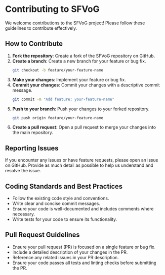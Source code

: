 # Contributing to SFVoG

We welcome contributions to the SFVoG project! Please follow these guidelines to contribute effectively.

## How to Contribute

1. **Fork the repository**: Create a fork of the SFVoG repository on GitHub.
2. **Create a branch**: Create a new branch for your feature or bug fix.
   ```bash
   git checkout -b feature/your-feature-name
   ```
3. **Make your changes**: Implement your feature or bug fix.
4. **Commit your changes**: Commit your changes with a descriptive commit message.
   ```bash
   git commit -m "Add feature: your-feature-name"
   ```
5. **Push to your branch**: Push your changes to your forked repository.
   ```bash
   git push origin feature/your-feature-name
   ```
6. **Create a pull request**: Open a pull request to merge your changes into the main repository.

## Reporting Issues

If you encounter any issues or have feature requests, please open an issue on GitHub. Provide as much detail as possible to help us understand and resolve the issue.

## Coding Standards and Best Practices

- Follow the existing code style and conventions.
- Write clear and concise commit messages.
- Ensure your code is well-documented and includes comments where necessary.
- Write tests for your code to ensure its functionality.

## Pull Request Guidelines

- Ensure your pull request (PR) is focused on a single feature or bug fix.
- Include a detailed description of your changes in the PR.
- Reference any related issues in your PR description.
- Ensure your code passes all tests and linting checks before submitting the PR.
